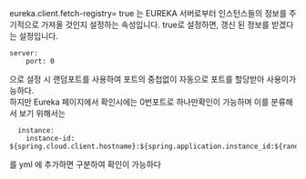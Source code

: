 eureka.client.fetch-registry= true 는 EUREKA 서버로부터 인스턴스들의 정보를 주기적으로 가져올 것인지 설정하는 속성입니다. true로 설정하면, 갱신 된 정보를 받겠다는 설정입니다.

```
server:
    port: 0
```
 
으로 설정 시 랜덤포트를 사용하여 포트의 중첩없이 자동으로 포트를 할당받아 사용이가능하다.  
하지만 Eureka 페이지에서 확인시에는 0번포트로 하나만확인이 가능하며 이를 분류해서 보기 위해서는

```
  instance:
    instance-id: ${spring.cloud.client.hostname}:${spring.application.instance_id:${random.value}}
```
를 yml 에 추가하면 구분하여 확인이 가능하다